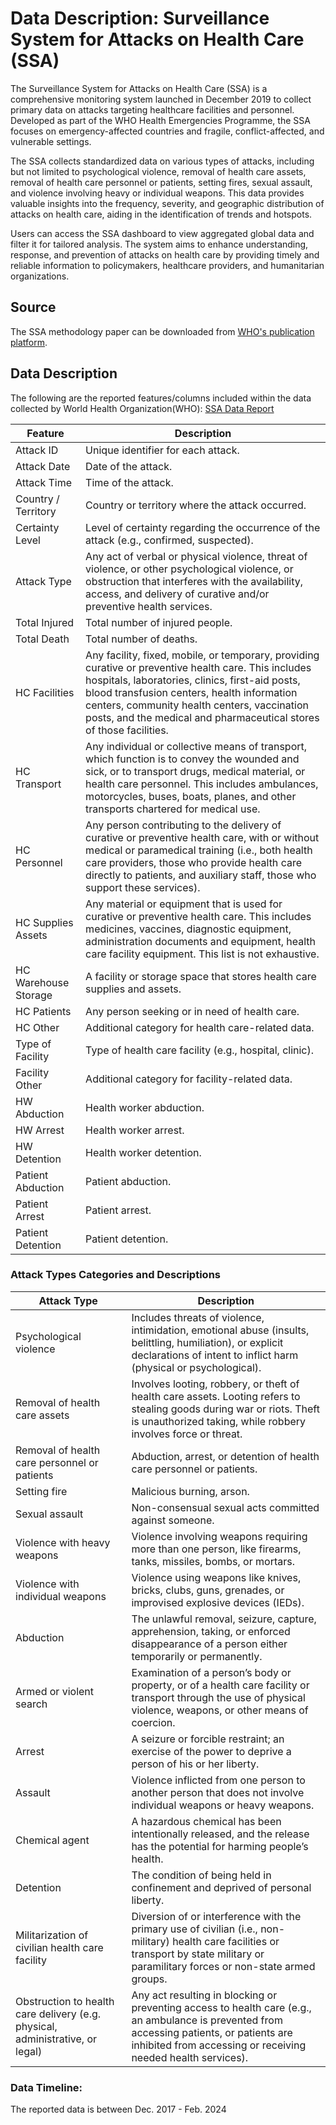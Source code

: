 # Data Description: Surveillance System for Attacks on Health Care (SSA)

The Surveillance System for Attacks on Health Care (SSA) is a comprehensive monitoring system launched in December 2019 to collect primary data on attacks targeting healthcare facilities and personnel. Developed as part of the WHO Health Emergencies Programme, the SSA focuses on emergency-affected countries and fragile, conflict-affected, and vulnerable settings.

The SSA collects standardized data on various types of attacks, including but not limited to psychological violence, removal of health care assets, removal of health care personnel or patients, setting fires, sexual assault, and violence involving heavy or individual weapons. This data provides valuable insights into the frequency, severity, and geographic distribution of attacks on health care, aiding in the identification of trends and hotspots.

Users can access the SSA dashboard to view aggregated global data and filter it for tailored analysis. The system aims to enhance understanding, response, and prevention of attacks on health care by providing timely and reliable information to policymakers, healthcare providers, and humanitarian organizations.

## Source

The SSA methodology paper can be downloaded from [WHO's publication platform](https://www.who.int/publications/i/item/surveillance-system-for-attacks-on-health-care-(-ssa)).

## Data Description

The following are the reported features/columns included within the data collected by World Health Organization(WHO): [SSA Data Report](https://extranet.who.int/ssa/LeftMenu/PublicReportList.aspx?start=2024-01-01&end=2024-02-05&countryList=0&typeList=0)

| Feature             | Description                                                                                                                                                                |
|---------------------|----------------------------------------------------------------------------------------------------------------------------------------------------------------------------|
| Attack ID           | Unique identifier for each attack.                                                                                                                                         |
| Attack Date         | Date of the attack.                                                                                                                                                        |
| Attack Time         | Time of the attack.                                                                                                                                                        |
| Country / Territory | Country or territory where the attack occurred.                                                                                                                            |
| Certainty Level     | Level of certainty regarding the occurrence of the attack (e.g., confirmed, suspected).                                                                                     |
| Attack Type         | Any act of verbal or physical violence, threat of violence, or other psychological violence, or obstruction that interferes with the availability, access, and delivery of curative and/or preventive health services. |
| Total Injured       | Total number of injured people.                                                                                                                                            |
| Total Death         | Total number of deaths.                                                                                                                                                     |
| HC Facilities       | Any facility, fixed, mobile, or temporary, providing curative or preventive health care. This includes hospitals, laboratories, clinics, first-aid posts, blood transfusion centers, health information centers, community health centers, vaccination posts, and the medical and pharmaceutical stores of those facilities. |
| HC Transport        | Any individual or collective means of transport, which function is to convey the wounded and sick, or to transport drugs, medical material, or health care personnel. This includes ambulances, motorcycles, buses, boats, planes, and other transports chartered for medical use. |
| HC Personnel        | Any person contributing to the delivery of curative or preventive health care, with or without medical or paramedical training (i.e., both health care providers, those who provide health care directly to patients, and auxiliary staff, those who support these services). |
| HC Supplies Assets  | Any material or equipment that is used for curative or preventive health care. This includes medicines, vaccines, diagnostic equipment, administration documents and equipment, health care facility equipment. This list is not exhaustive. |
| HC Warehouse Storage| A facility or storage space that stores health care supplies and assets.                                                                                                     |
| HC Patients         | Any person seeking or in need of health care.                                                                                                                              |
| HC Other            | Additional category for health care-related data.                                                                                                                          |
| Type of Facility    | Type of health care facility (e.g., hospital, clinic).                                                                                                                    |
| Facility Other      | Additional category for facility-related data.                                                                                                                              |
| HW Abduction        | Health worker abduction.                                                                                                                                                   |
| HW Arrest           | Health worker arrest.                                                                                                                                                      |
| HW Detention        | Health worker detention.                                                                                                                                                   |
| Patient Abduction   | Patient abduction.                                                                                                                                                         |
| Patient Arrest      | Patient arrest.                                                                                                                                                            |
| Patient Detention   | Patient detention.                                                                                                                                                         |

### Attack Types Categories and Descriptions

| Attack Type                     | Description                                                                                                                                                                |
|---------------------------------|----------------------------------------------------------------------------------------------------------------------------------------------------------------------------|
| Psychological violence          | Includes threats of violence, intimidation, emotional abuse (insults, belittling, humiliation), or explicit declarations of intent to inflict harm (physical or psychological). |
| Removal of health care assets   | Involves looting, robbery, or theft of health care assets. Looting refers to stealing goods during war or riots. Theft is unauthorized taking, while robbery involves force or threat. |
| Removal of health care personnel or patients | Abduction, arrest, or detention of health care personnel or patients.                                                                                                     |
| Setting fire                    | Malicious burning, arson.                                                                                                                                               |
| Sexual assault                  | Non-consensual sexual acts committed against someone.                                                                                                                    |
| Violence with heavy weapons     | Violence involving weapons requiring more than one person, like firearms, tanks, missiles, bombs, or mortars.                                                               |
| Violence with individual weapons| Violence using weapons like knives, bricks, clubs, guns, grenades, or improvised explosive devices (IEDs).                                                                  |
| Abduction                       | The unlawful removal, seizure, capture, apprehension, taking, or enforced disappearance of a person either temporarily or permanently.                                      |
| Armed or violent search         | Examination of a person’s body or property, or of a health care facility or transport through the use of physical violence, weapons, or other means of coercion.           |
| Arrest                          | A seizure or forcible restraint; an exercise of the power to deprive a person of his or her liberty.                                                                      |
| Assault                         | Violence inflicted from one person to another person that does not involve individual weapons or heavy weapons.                                                           |
| Chemical agent                  | A hazardous chemical has been intentionally released, and the release has the potential for harming people’s health.                                                       |
| Detention                       | The condition of being held in confinement and deprived of personal liberty.                                                                                              |
| Militarization of civilian health care facility | Diversion of or interference with the primary use of civilian (i.e., non-military) health care facilities or transport by state military or paramilitary forces or non-state armed groups. |
| Obstruction to health care delivery (e.g. physical, administrative, or legal) | Any act resulting in blocking or preventing access to health care (e.g., an ambulance is prevented from accessing patients, or patients are inhibited from accessing or receiving needed health services). |

### Data Timeline:
The reported data is between Dec. 2017 - Feb. 2024
